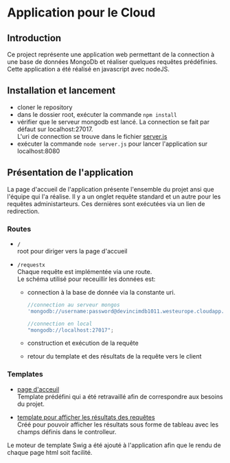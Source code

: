 # Application pour le Cloud

## Introduction

Ce project représente une application web permettant de la connection à une base de données MongoDb et réaliser quelques requêtes prédéfinies.
Cette application a été réalisé en javascript avec nodeJS.

## Installation et lancement

- cloner le repository
- dans le dossier root, exécuter la commande `npm install`
- vérifier que le serveur mongodb est lancé.
    La connection se fait par défaut sur localhost:27017.\
    L'uri de connection se trouve dans le fichier [server.js](../server.js)
- exécuter la commande `node server.js` pour lancer l'application sur localhost:8080

## Présentation de l'application

La page d'accueil de l'application présente l'ensemble du projet ansi que l'équipe qui l'a réalise.
Il y a un onglet requête standard et un autre pour les requêtes administarteurs. Ces dernières sont exécutées via un lien de redirection.

### Routes

- `/`\
  root pour diriger vers la page d'accueil

- `/requestx`\
  Chaque requête est implémentée via une route.\
  Le schéma utilisé pour receuillir les données est:

  - connection à la base de donnée via la constante uri.

    ~~~js
    //connection au serveur mongos
    'mongodb://username:password@devincimdb1011.westeurope.cloudapp.azure.com:30000'

    //connection en local
    "mongodb://localhost:27017";
    ~~~

  - construction et exécution de la requête
  - retour du template et des résultats de la requête vers le client

### Templates

- [page d'acceuil](home.html)\
  Template prédéfini qui a été retravaillé afin de correspondre aux besoins du projet.

- [template pour afficher les résultats des requêtes](basic-table.html)\
  Créé pour pouvoir afficher les résultats sous forme de tableau avec les champs définis dans le controlleur.

Le moteur de template Swig a été ajouté à l'application afin que le rendu de chaque page html soit facilité.
  
